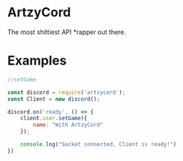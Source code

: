 # ArtzyCord
The most shittiest API *rapper out there.

# Examples

```js
//setGame

const discord = require('artzycord');
const Client = new discord();

discord.on('ready', () => {
	client.user.setGame({
		name: "With ArtzyCord"
	});

	console.log("Socket connected, Client is ready!")
})
```